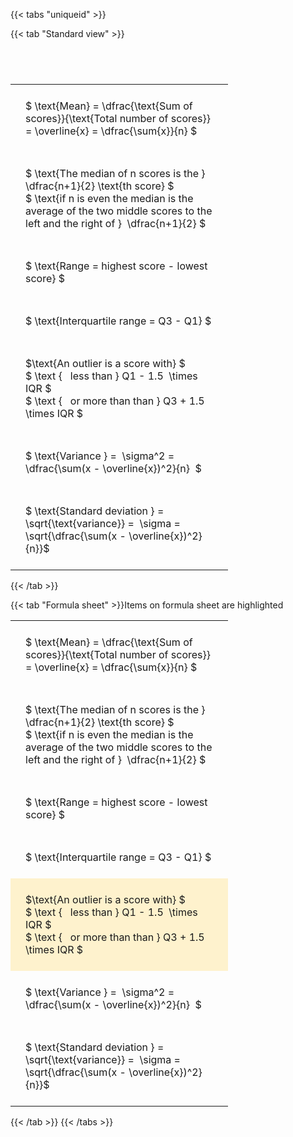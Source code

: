---
---

{{< tabs "uniqueid" >}}

{{< tab "Standard view" >}}

#  
<br>
<style type="text/css">
#T_fa7dc th.col_heading {
  text-align: left;
  font-size: 1em;
}
#T_fa7dc td {
  text-align: left;
  font-size: 1em;
  padding: 1.5em;
}
#T_fa7dc_row0_col0, #T_fa7dc_row1_col0, #T_fa7dc_row2_col0, #T_fa7dc_row3_col0, #T_fa7dc_row4_col0, #T_fa7dc_row5_col0, #T_fa7dc_row6_col0 {
  width: 300px;
  white-space: pre-wrap;
}
</style>
<table id="T_fa7dc">
  <thead>
  </thead>
  <tbody>
    <tr>
      <td id="T_fa7dc_row0_col0" class="data row0 col0" >$ \text{Mean} = \dfrac{\text{Sum of scores}}{\text{Total number of scores}} = \overline{x} = \dfrac{\sum{x}}{n} $</td>
    </tr>
    <tr>
      <td id="T_fa7dc_row1_col0" class="data row1 col0" >$ \text{The median of n scores is the } \dfrac{n+1}{2} \text{th score} $
$ \text{if n is even the median is the average of the two middle scores to the left and the right of }  \dfrac{n+1}{2} $</td>
    </tr>
    <tr>
      <td id="T_fa7dc_row2_col0" class="data row2 col0" >$ \text{Range = highest score - lowest score} $</td>
    </tr>
    <tr>
      <td id="T_fa7dc_row3_col0" class="data row3 col0" >$ \text{Interquartile range = Q3 - Q1} $</td>
    </tr>
    <tr>
      <td id="T_fa7dc_row4_col0" class="data row4 col0" >$\text{An outlier is a score with} $
$ \text {   less than } Q1 - 1.5  \times IQR $
$ \text {   or more than than } Q3 + 1.5  \times IQR $</td>
    </tr>
    <tr>
      <td id="T_fa7dc_row5_col0" class="data row5 col0" >$ \text{Variance } =  \sigma^2 = \dfrac{\sum(x - \overline{x})^2}{n}  $</td>
    </tr>
    <tr>
      <td id="T_fa7dc_row6_col0" class="data row6 col0" >$ \text{Standard deviation } = \sqrt{\text{variance}} =  \sigma = \sqrt{\dfrac{\sum(x - \overline{x})^2}{n}}$</td>
    </tr>
  </tbody>
</table>
{{< /tab >}}

{{< tab "Formula sheet" >}}Items on formula sheet are highlighted<style type="text/css">
#T_74ebc th.col_heading {
  text-align: left;
  font-size: 1em;
}
#T_74ebc td {
  text-align: left;
  font-size: 1em;
  padding: 1.5em;
}
#T_74ebc_row0_col0, #T_74ebc_row1_col0, #T_74ebc_row2_col0, #T_74ebc_row3_col0, #T_74ebc_row5_col0, #T_74ebc_row6_col0 {
  width: 300px;
  white-space: pre-wrap;
}
#T_74ebc_row4_col0 {
  width: 300px;
  background-color: rgba(255,194,10, 0.2);
  white-space: pre-wrap;
}
</style>
<table id="T_74ebc">
  <thead>
  </thead>
  <tbody>
    <tr>
      <td id="T_74ebc_row0_col0" class="data row0 col0" >$ \text{Mean} = \dfrac{\text{Sum of scores}}{\text{Total number of scores}} = \overline{x} = \dfrac{\sum{x}}{n} $</td>
    </tr>
    <tr>
      <td id="T_74ebc_row1_col0" class="data row1 col0" >$ \text{The median of n scores is the } \dfrac{n+1}{2} \text{th score} $
$ \text{if n is even the median is the average of the two middle scores to the left and the right of }  \dfrac{n+1}{2} $</td>
    </tr>
    <tr>
      <td id="T_74ebc_row2_col0" class="data row2 col0" >$ \text{Range = highest score - lowest score} $</td>
    </tr>
    <tr>
      <td id="T_74ebc_row3_col0" class="data row3 col0" >$ \text{Interquartile range = Q3 - Q1} $</td>
    </tr>
    <tr>
      <td id="T_74ebc_row4_col0" class="data row4 col0" >$\text{An outlier is a score with} $
$ \text {   less than } Q1 - 1.5  \times IQR $
$ \text {   or more than than } Q3 + 1.5  \times IQR $</td>
    </tr>
    <tr>
      <td id="T_74ebc_row5_col0" class="data row5 col0" >$ \text{Variance } =  \sigma^2 = \dfrac{\sum(x - \overline{x})^2}{n}  $</td>
    </tr>
    <tr>
      <td id="T_74ebc_row6_col0" class="data row6 col0" >$ \text{Standard deviation } = \sqrt{\text{variance}} =  \sigma = \sqrt{\dfrac{\sum(x - \overline{x})^2}{n}}$</td>
    </tr>
  </tbody>
</table>
{{< /tab >}}
{{< /tabs >}}